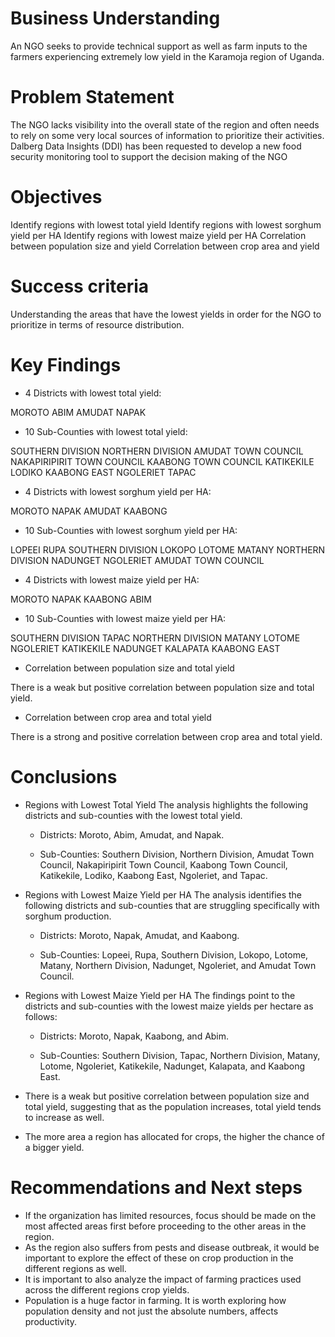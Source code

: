 # Business Understanding
An NGO seeks to provide technical support as well as farm inputs to the farmers experiencing extremely low yield in the Karamoja region of Uganda.

# Problem Statement
The NGO lacks visibility into the overall state of the region and often needs to rely on some very local sources of information to prioritize their activities. Dalberg Data Insights (DDI) has been requested to develop a new food security monitoring tool to support the decision making of the NGO

# Objectives
Identify regions with lowest total yield
Identify regions with lowest sorghum yield per HA
Identify regions with lowest maize yield per HA
Correlation between population size and yield
Correlation between crop area and yield

# Success criteria
Understanding the areas that have the lowest yields in order for the NGO to prioritize in terms of resource distribution.

# Key Findings
* 4 Districts with lowest total yield:

MOROTO
ABIM
AMUDAT
NAPAK

* 10 Sub-Counties with lowest total yield:

SOUTHERN DIVISION
NORTHERN DIVISION
AMUDAT TOWN COUNCIL
NAKAPIRIPIRIT TOWN COUNCIL
KAABONG TOWN COUNCIL
KATIKEKILE
LODIKO
KAABONG EAST
NGOLERIET
TAPAC

* 4 Districts with lowest sorghum yield per HA:

MOROTO
NAPAK
AMUDAT
KAABONG

* 10 Sub-Counties with lowest sorghum yield per HA:

LOPEEI
RUPA
SOUTHERN DIVISION
LOKOPO
LOTOME
MATANY
NORTHERN DIVISION
NADUNGET
NGOLERIET
AMUDAT TOWN COUNCIL

* 4 Districts with lowest maize yield per HA:

MOROTO
NAPAK
KAABONG
ABIM

* 10 Sub-Counties with lowest maize yield per HA:

SOUTHERN DIVISION
TAPAC
NORTHERN DIVISION
MATANY
LOTOME
NGOLERIET
KATIKEKILE
NADUNGET
KALAPATA
KAABONG EAST

* Correlation between population size and total yield

There is a weak but positive correlation between population size and total yield.

* Correlation between crop area and total yield

There is a strong and positive correlation between crop area and total yield.

# Conclusions
* Regions with Lowest Total Yield
The analysis highlights the following districts and sub-counties with the lowest total yield.

  - Districts: Moroto, Abim, Amudat, and Napak.

  - Sub-Counties: Southern Division, Northern Division, Amudat Town Council, Nakapiripirit Town Council, Kaabong Town Council, Katikekile, Lodiko, Kaabong East, Ngoleriet, and Tapac.

* Regions with Lowest Maize Yield per HA
The analysis identifies the following districts and sub-counties that are struggling specifically with sorghum production.

  - Districts: Moroto, Napak, Amudat, and Kaabong.

  - Sub-Counties: Lopeei, Rupa, Southern Division, Lokopo, Lotome, Matany, Northern Division, Nadunget, Ngoleriet, and Amudat Town Council.

* Regions with Lowest Maize Yield per HA The findings point to the districts and sub-counties with the lowest maize yields per hectare as follows:
  - Districts: Moroto, Napak, Kaabong, and Abim.

  - Sub-Counties: Southern Division, Tapac, Northern Division, Matany, Lotome, Ngoleriet, Katikekile, Nadunget, Kalapata, and Kaabong East.

* There is a weak but positive correlation between population size and total yield, suggesting that as the population increases, total yield tends to increase as well.

* The more area a region has allocated for crops, the higher the chance of a bigger yield.

# Recommendations and Next steps
* If the organization has limited resources, focus should be made on the most affected areas first before proceeding to the other areas in the region.
* As the region also suffers from pests and disease outbreak, it would be important to explore the effect of these on crop production in the different regions as well.
* It is important to also analyze the impact of farming practices used across the different regions crop yields.
* Population is a huge factor in farming. It is worth exploring how population density and not just the absolute numbers, affects productivity.
